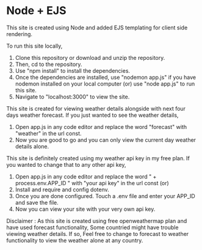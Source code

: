 # Node + EJS

This site is created using Node and added EJS templating for client side rendering. 

To run this site locally,
1) Clone this repository or download and unzip the repository.
2) Then, cd to the repository.
3) Use "npm install" to install the dependencies.
4) Once the dependencies are installed, use "nodemon app.js" if you have nodemon installed on your local computer (or) use "node app.js" to run this site.
5) Navigate to "localhost:3000" to view the site.

This site is created for viewing weather details alongside with next four days weather forecast.
If you just wanted to see the weather details,
1) Open app.js in any code editor and replace the word "forecast" with "weather" in the url const.
2) Now you are good to go and you can only view the current day weather details alone.

This site is definitely created using my weather api key in my free plan.
If you wanted to change that to any other api key,
1) Open app.js in any code editor and replace the word " + process.env.APP_ID " with "your api key" in the url const (or)
2) Install and require and config dotenv.
3) Once you are done configured. Touch a .env file and enter your APP_ID and save the file.
4) Now you can view your site with your very own api key.

Disclaimer : As this site is created using free openweathermap plan and have used forecast functionality, Some countried might have trouble viewing weather details.
If so, Feel free to change to forecast to weather functionality to view the weather alone at any country.
